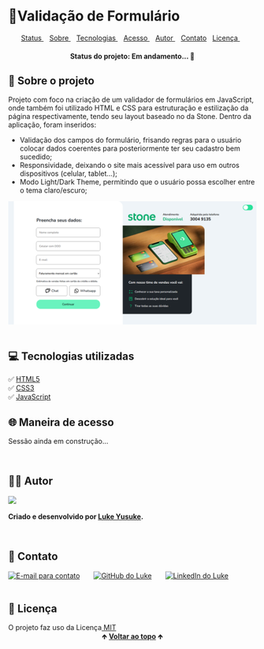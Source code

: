# 📑Validação de Formulário

<div id="topicos" align="center">
    <a href="#status"> Status </a>&nbsp;&nbsp;
    <a href="#sobre"> Sobre </a>&nbsp;&nbsp;
    <a href="#softwares"> Tecnologias </a>&nbsp;&nbsp;
    <a href="#acesso"> Acesso </a>&nbsp;&nbsp; 
    <a href="#autor"> Autor </a>&nbsp;&nbsp; 
    <a href="#contato"> Contato</a>&nbsp;&nbsp; 
    <a href="#licenca"> Licença </a>&nbsp;&nbsp; 
</div>

<h4 align="center" id="status"> Status do projeto: Em andamento... 🚧 </h3>

<h2 id="sobre"> 🔎 Sobre o projeto </h2>
<p> Projeto com foco na criação de um validador de formulários em JavaScript, onde também foi utilizado HTML e CSS para estruturação e estilização da página respectivamente, tendo seu layout baseado no da Stone. Dentro da aplicação, foram inseridos:</p>
<ul>
    <li>Validação dos campos do formulário, frisando regras para o usuário colocar dados coerentes para posteriormente ter seu cadastro bem sucedido; </li>
    <li>Responsividade, deixando o site mais acessível para uso em outros dispositivos (celular, tablet...);</li>
    <li>Modo Light/Dark Theme, permitindo que o usuário possa escolher entre o tema claro/escuro; </li>
</ul>

<div align="center">
    <img height="250px" src="./assets/img/imagem-projeto.png">
</div>
<br/>

<h2 id="softwares"> 💻 Tecnologias utilizadas </h2>
✅ <a target="_blank" href="https://developer.mozilla.org/pt-BR/docs/Web/HTML">HTML5</a><br/>
✅ <a target="_blank" href="https://developer.mozilla.org/pt-BR/docs/Web/CSS">CSS3</a><br/>
✅ <a target="_blank" href="https://developer.mozilla.org/pt-BR/docs/Web/JavaScript">JavaScript</a>
</br>

<h2 id="acesso"> 🌐 Maneira de acesso </h2>
<p> Sessão ainda em construção... </p>
<br/>

<h2 id="autor"> 👦🏾 Autor </h2>
<div>
    <img src="https://media-exp1.licdn.com/dms/image/C4D03AQEbGIkn6zoDTw/profile-displayphoto-shrink_200_200/0/1642622697983?e=1650499200&v=beta&t=lz9Bpr4xIgTxJ0mmZ4Hui5tsnyK1M2AdyxUUT0Ky9ws">

**Criado e desenvolvido por [Luke Yusuke](https://www.linkedin.com/in/lukeyusuke/).**
</div>
<br/>

<h2 id="contato"> 📱 Contato </h2>
<div>
    <a href="mailto:lukeyusuke09@gmail.com"><img src="https://cdn-icons-png.flaticon.com/512/324/324123.png" height="40em" title="E-mail para contato"></a>
   &nbsp;&nbsp;&nbsp;&nbsp;&nbsp;
  <a href="https://github.com/lukeyusuke" target="_blank"><img src="https://cdn-icons-png.flaticon.com/512/779/779088.png" height="40em" title="GitHub do Luke"></a>
   &nbsp;&nbsp;&nbsp;&nbsp;&nbsp;
  <a href="https://www.linkedin.com/in/lukeyusuke/" target="_blank"><img src="https://cdn-icons-png.flaticon.com/512/255/255319.png" height="40em" title="LinkedIn do Luke"></a>
</div>
<br/>

<h2 id="licenca"> 📄 Licença </h2>
O projeto faz uso da Licença<a href="https://github.com/lukeyusuke/validador-form-js/blob/main/LICENSE.md"> MIT</a>
<br/>

<div align="center">
  &#129145;&nbsp;<a href="#topicos"><strong>Voltar ao topo</strong></a>&nbsp;&#129145;
</div>





